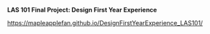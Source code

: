 **LAS 101 Final Project: Design First Year Experience**

https://mapleapplefan.github.io/DesignFirstYearExperience_LAS101/
